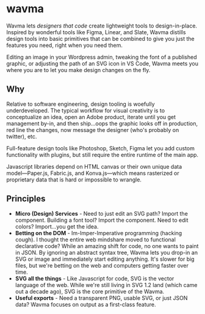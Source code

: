 # wavma

Wavma lets *designers that code* create lightweight tools to design-in-place. Inspired by wonderful tools like Figma, Linear, and Slate, Wavma distills design tools into basic primitives that  can be combined to give you just the features you need, right when you need them.

Editing an image in your Wordpress admin, tweaking the font of a published graphic, or adjusting the path of an SVG icon in VS Code, Wavma meets you where you are to let you make design changes on the fly.

## Why

Relative to software engineering, design tooling is woefully underdeveloped. The typical workflow for visual creativity is to conceptualize an idea, open an Adobe product, iterate until you get management by-in, and then ship...oops the graphic looks off in production, red line the changes, now message the designer (who's probably on twitter), etc.

Full-feature design tools like Photoshop, Sketch, Figma let you add custom functionality with plugins, but still require the entire runtime of the main app.

Javascript libraries depend on HTML canvas or their own unique data model—Paper.js, Fabric.js, and Konva.js—which means rasterized or proprietary data that is hard or impossible to wrangle.

## Principles

- **Micro (Design) Services** - Need to just edit an SVG path? Import the component. Building a font tool? Import the component. Need to edit colors? Import...you get the idea.
- **Betting on the DOM** - Im-Imper-Imperative programming (hacking cough). I thought the entire web mindshare moved to functional declarative code? While an amazing shift for code, no one wants to paint in JSON. By ignoring an abstract syntax tree, Wavma lets you drop-in an SVG or image and immediately start editing anything. It's slower for big files, but we're betting on the web and computers getting faster over time.
- **SVG all the things** - Like Javascript for code, SVG is the vector language of the web. While we're still living in SVG 1.2 land (which came out a decade ago), SVG is the core primitive of the Wavma.
- **Useful exports** - Need a transparent PNG, usable SVG, or just JSON data? Wavma focuses on output as a first-class feature.
